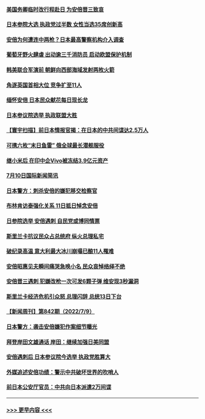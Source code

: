 #### [美国务卿临时改行程赴日 为安倍晋三致哀](../pages/prog202/a103476382.md?t=07111401) 
#### [日本参院大选 执政党过半数 女性当选35席创新高](../pages/prog202/a103476376.md?t=07111401) 
#### [安倍为何遭连中两枪？日本最高警察机构介入调查](../pages/prog202/a103476344.md?t=07111401) 
#### [葡萄牙野火肆虐 出动逾三千消防员 启动欧盟保护机制](../pages/prog202/a103476332.md?t=07111401) 
#### [韩美联合军演前 朝鲜向西部海域发射两枚火箭](../pages/prog202/a103476299.md?t=07111401) 
#### [角逐英国首相大位 竞争扩至11人](../pages/prog202/a103476263.md?t=07111401) 
#### [缅怀安倍 日本民众献花每日现长龙](../pages/prog202/a103476002.md?t=07111401) 
#### [日本参议院选举 执政联盟大胜](../pages/prog202/a103476159.md?t=07111401) 
#### [【寰宇扫描】前日本情报官揭：在日本的中共间谍达2.5万人](../pages/prog202/a103476161.md?t=07111401) 
#### [可携六枚“末日鱼雷” 俄全球最长潜舰服役](../pages/prog202/a103476163.md?t=07111401) 
#### [继小米后 在印中企Vivo被冻结3.9亿元资产](../pages/prog202/a103476171.md?t=07111401) 
#### [7月10日国际新闻简讯](../pages/prog202/a103475996.md?t=07111401) 
#### [日本警方：刺杀安倍的嫌犯移交检察官](../pages/prog202/a103476000.md?t=07111401) 
#### [布林肯访泰强化关系 11日抵日悼念安倍](../pages/prog202/a103475992.md?t=07111401) 
#### [日参院选举 安倍遇刺 自民党或博同情票](../pages/prog202/a103475994.md?t=07111401) 
#### [斯里兰卡抗议民众占总统府 纵火总理私宅](../pages/prog202/a103476007.md?t=07111401) 
#### [破纪录高温 意大利最大冰川崩塌已酿11人罹难](../pages/prog202/a103475746.md?t=07111401) 
#### [安倍昭惠见夫瞬间痛哭急唤小名 民众哀悼络绎不绝](../pages/prog202/a103475855.md?t=07111401) 
#### [安倍晋三遇刺 犯嫌改枪一次可发6颗子弹 维安现3秒漏洞](../pages/prog202/a103475810.md?t=07111401) 
#### [斯里兰卡经济危机引众怒 总理闪辞 总统13日下台](../pages/prog202/a103475786.md?t=07111401) 
#### [【新闻周刊】第842期（2022/7/9）](../pages/prog202/a103475602.md?t=07111401) 
#### [日本警方：袭击安倍嫌犯作案细节曝光](../pages/prog202/a103475527.md?t=07111401) 
#### [拜登岸田文雄通话 岸田：继续加强日美同盟](../pages/prog202/a103475525.md?t=07111401) 
#### [安倍遇刺后 日本参议院今选举 执政党胜算大](../pages/prog202/a103475731.md?t=07111401) 
#### [外媒追述安倍功绩：警示中共破坏世界的吹哨人](../pages/prog202/a103475487.md?t=07111401) 
#### [前日本公安厅官员：中共向日本派遣2万间谍](../pages/prog202/a103475471.md?t=07111401) 

----
#### [ >>> 更早内容 <<< ](../indexes/prog202-earlier.md)
